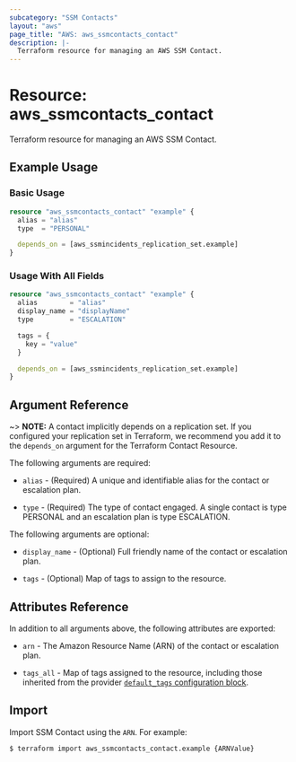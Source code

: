 ```yaml
---
subcategory: "SSM Contacts"
layout: "aws"
page_title: "AWS: aws_ssmcontacts_contact"
description: |-
  Terraform resource for managing an AWS SSM Contact.
---
```


# Resource: aws_ssmcontacts_contact

Terraform resource for managing an AWS SSM Contact.

## Example Usage

### Basic Usage

```terraform
resource "aws_ssmcontacts_contact" "example" {
  alias = "alias"
  type  = "PERSONAL"

  depends_on = [aws_ssmincidents_replication_set.example]
}
```

### Usage With All Fields

```terraform
resource "aws_ssmcontacts_contact" "example" {
  alias        = "alias"
  display_name = "displayName"
  type         = "ESCALATION"

  tags = {
    key = "value"
  }

  depends_on = [aws_ssmincidents_replication_set.example]
}
```

## Argument Reference

~> **NOTE:** A contact implicitly depends on a replication set. If you configured your replication set in Terraform, we recommend you add it to the `depends_on` argument for the Terraform Contact Resource.

The following arguments are required:

- `alias` - (Required) A unique and identifiable alias for the contact or escalation plan.

- `type` - (Required) The type of contact engaged. A single contact is type PERSONAL and an escalation
  plan is type ESCALATION.

The following arguments are optional:

- `display_name` - (Optional) Full friendly name of the contact or escalation plan.

- `tags` - (Optional) Map of tags to assign to the resource.

## Attributes Reference

In addition to all arguments above, the following attributes are exported:

- `arn` - The Amazon Resource Name (ARN) of the contact or escalation plan.

- `tags_all` - Map of tags assigned to the resource, including those inherited from the provider [`default_tags` configuration block](https://registry.terraform.io/providers/hashicorp/aws/latest/docs#default_tags-configuration-block).

## Import

Import SSM Contact using the `ARN`. For example:

```
$ terraform import aws_ssmcontacts_contact.example {ARNValue}
```

<!-- cache-key: cdktf-0.17.0-pre.15 input-1ba65d9f9a8e5b6485bffd6f59a4a94b790e03c3014679931938bcc32957583a -->